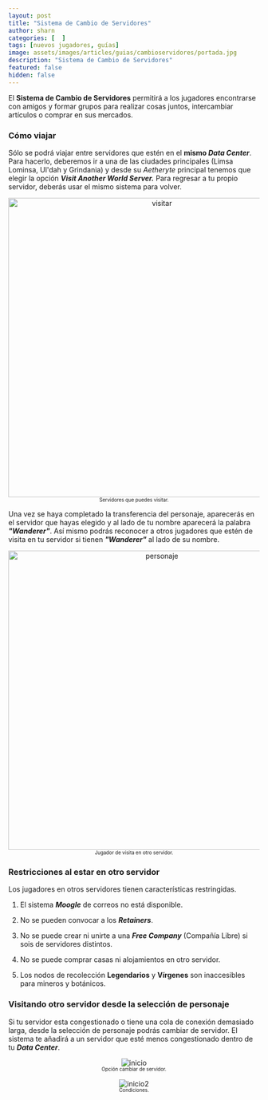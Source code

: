 ```yaml
---
layout: post
title: "Sistema de Cambio de Servidores"
author: sharn
categories: [  ]
tags: [nuevos jugadores, guías]
image: assets/images/articles/guias/cambioservidores/portada.jpg
description: "Sistema de Cambio de Servidores"
featured: false
hidden: false
---
```

El **Sistema de Cambio de Servidores** permitirá a los jugadores encontrarse con amigos y formar grupos para realizar cosas juntos, intercambiar artículos o comprar en sus mercados. 

### Cómo viajar

Sólo se podrá viajar entre servidores que estén en el **mismo *Data Center***. Para hacerlo, deberemos ir a una de las ciudades principales (Limsa Lominsa, Ul'dah y Grindania) y desde su *Aetheryte* principal tenemos que elegir la opción ***Visit Another World Server.*** Para regresar a tu propio servidor, deberás usar el mismo sistema para volver.

<p align="center"><img src="{{ site.baseurl }}/assets/images/articles/guias/cambioservidores/visitar.jpg" width="600" alt="visitar">
<br/>
<sub><sup>Servidores que puedes visitar.</sup></sub></p>

Una vez se haya completado la transferencia del personaje, aparecerás en el servidor que hayas elegido y al lado de tu nombre aparecerá la palabra ***"Wanderer"***. Así mismo podrás reconocer a otros jugadores que estén de visita en tu servidor si tienen ***"Wanderer"*** al lado de su nombre. 

<p align="center"><img src="{{ site.baseurl }}/assets/images/articles/guias/cambioservidores/personaje.jpg" width="600" alt="personaje">
<br/>
<sub><sup>Jugador de visita en otro servidor.</sup></sub></p>

### Restricciones al estar en otro servidor

Los jugadores en otros servidores tienen características restringidas.

1. El sistema ***Moogle*** de correos no está disponible.

2. No se pueden convocar a los ***Retainers***.

3. No se puede crear ni unirte a una ***Free Company*** (Compañía Libre) si sois de servidores distintos.

4. No se puede comprar casas ni alojamientos en otro servidor.

5. Los nodos de recolección **Legendarios** y **Vírgenes** son inaccesibles para mineros y botánicos.

### Visitando otro servidor desde la selección de personaje

Si tu servidor esta congestionado o tiene una cola de conexión demasiado larga, desde la selección de personaje podrás cambiar de servidor. El sistema te añadirá a un servidor que esté menos congestionado dentro de tu ***Data Center***.

<div class="container">
  <div class="row">
    <div class="col-xl">
      <p align="center"><img src="{{ site.baseurl }}/assets/images/articles/guias/cambioservidores/inicio.jpg" alt="inicio">
      <br/>
      <sub><sup>Opción cambiar de servidor.</sup></sub></p>
    </div>
    <div class="col-xl">
      <p align="center"><img src="{{ site.baseurl }}/assets/images/articles/guias/cambioservidores/inicio2.jpg" alt="inicio2">
      <br/>
      <sub><sup>Condiciones.</sup></sub></p>
    </div>
  </div>
</div>